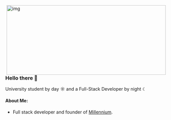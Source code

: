 <img src="https://github-readme-stats.vercel.app/api?username=shdwmtr&show_icons=true&theme=dark" alt="img" align="right" width="500px" height="220px">  

### Hello there 👋

University student by day ☼ and a Full-Stack Developer by night ☾

#### About Me:
- Full stack developer and founder of [Millennium](https://github.com/shdwmtr/millennium).
